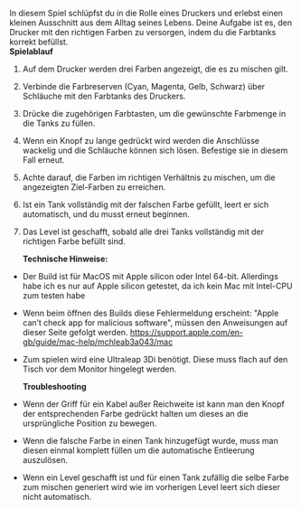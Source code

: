 In diesem Spiel schlüpfst du in die Rolle eines Druckers und erlebst
einen kleinen Ausschnitt aus dem Alltag seines Lebens. Deine Aufgabe ist
es, den Drucker mit den richtigen Farben zu versorgen, indem du die
Farbtanks korrekt befüllst.  
**Spielablauf**

1.  Auf dem Drucker werden drei Farben angezeigt, die es zu mischen
    gilt.

2.  Verbinde die Farbreserven (Cyan, Magenta, Gelb, Schwarz) über
    Schläuche mit den Farbtanks des Druckers.

3.  Drücke die zugehörigen Farbtasten, um die gewünschte Farbmenge in
    die Tanks zu füllen.

4.  Wenn ein Knopf zu lange gedrückt wird werden die Anschlüsse wackelig
    und die Schläuche können sich lösen. Befestige sie in diesem Fall
    erneut.

5.  Achte darauf, die Farben im richtigen Verhältnis zu mischen, um die
    angezeigten Ziel-Farben zu erreichen.

6.  Ist ein Tank vollständig mit der falschen Farbe gefüllt, leert er
    sich automatisch, und du musst erneut beginnen.

7.  Das Level ist geschafft, sobald alle drei Tanks vollständig mit der
    richtigen Farbe befüllt sind.  
      
    **Technische Hinweise:**

- Der Build ist für MacOS mit Apple silicon oder Intel 64-bit.
  Allerdings habe ich es nur auf Apple silicon getestet, da ich kein Mac
  mit Intel-CPU zum testen habe
- Wenn beim öffnen des Builds diese Fehlermeldung erscheint: "Apple can’t check app for malicious software",
  müssen den Anweisungen auf dieser Seite gefolgt werden. https://support.apple.com/en-gb/guide/mac-help/mchleab3a043/mac
- Zum spielen wird eine Ultraleap 3Di benötigt. Diese muss flach auf den
  Tisch vor dem Monitor hingelegt werden.  
    
  **Troubleshooting**

<!-- -->

- Wenn der Griff für ein Kabel außer Reichweite ist kann man den Knopf
  der entsprechenden Farbe gedrückt halten um dieses an die
  ursprüngliche Position zu bewegen.

- Wenn die falsche Farbe in einen Tank hinzugefügt wurde, muss man
  diesen einmal komplett füllen um die automatische Entleerung
  auszulösen.

- Wenn ein Level geschafft ist und für einen Tank zufällig die selbe
  Farbe zum mischen generiert wird wie im vorherigen Level leert sich
  dieser nicht automatisch.
